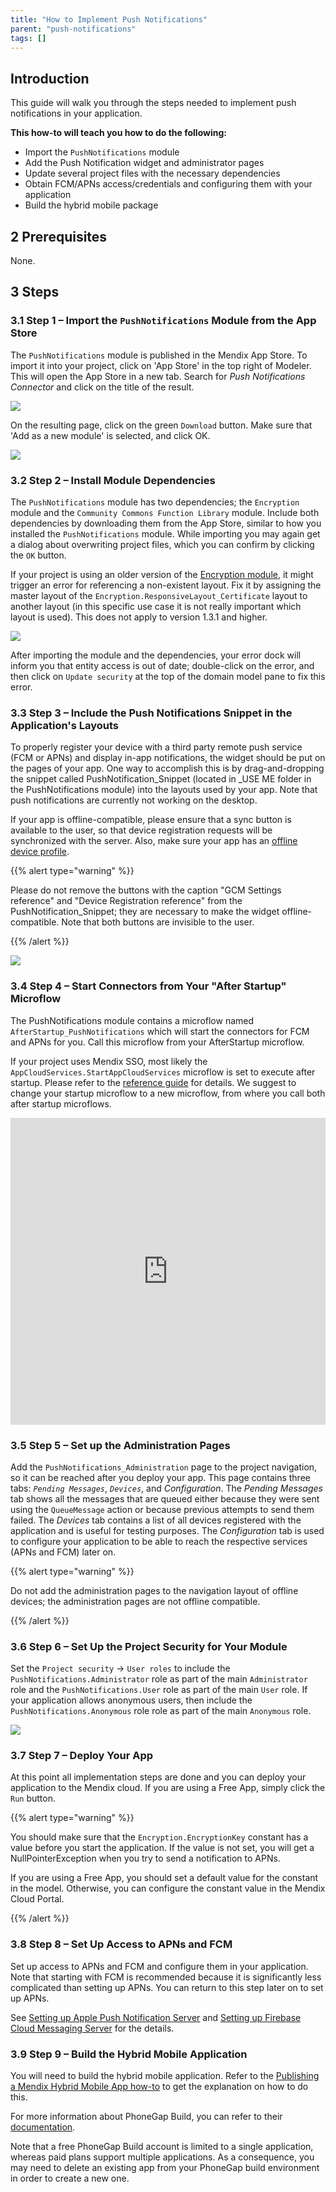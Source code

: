 ```yaml
---
title: "How to Implement Push Notifications"
parent: "push-notifications"
tags: []
---
```


## Introduction

This guide will walk you through the steps needed to implement push notifications in your application.

**This how-to will teach you how to do the following:**

* Import the `PushNotifications` module
* Add the Push Notification widget and administrator pages
* Update several project files with the necessary dependencies
* Obtain FCM/APNs access/credentials and configuring them with your application
* Build the hybrid mobile package

## 2 Prerequisites

None.

## 3 Steps

### 3.1 Step 1 – Import the `PushNotifications` Module from the App Store

The `PushNotifications` module is published in the Mendix App Store. To import it into your project, click on 'App Store' in the top right of Modeler. This will open the App Store in a new tab. Search for _Push Notifications Connector_ and click on the title of the result.

![](attachments/19955732/20218020.png)

On the resulting page, click on the green `Download` button. Make sure that 'Add as a new module' is selected, and click OK.

![](attachments/19955732/20217885.jpg)

### 3.2 Step 2 – Install Module Dependencies

The `PushNotifications` module has two dependencies; the `Encryption` module and the `Community Commons Function Library` module. Include both dependencies by downloading them from the App Store, similar to how you installed the `PushNotifications` module. While importing you may again get a dialog about overwriting project files, which you can confirm by clicking the `OK` button.

If your project is using an older version of the [Encryption module](https://appstore.home.mendix.com/link/app/1011/Mendix/Encryption), it might trigger an error for referencing a non-existent layout. Fix it by assigning the master layout of the `Encryption.ResponsiveLayout_Certificate` layout to another layout (in this specific use case it is not really important which layout is used). This does not apply to version 1.3.1 and higher.

![](attachments/19955732/20217886.jpg)

After importing the module and the dependencies, your error dock will inform you that entity access is out of date; double-click on the error, and then click on `Update security` at the top of the domain model pane to fix this error.

### 3.3 Step 3 – Include the Push Notifications Snippet in the Application's Layouts

To properly register your device with a third party remote push service (FCM or APNs) and display in-app notifications, the widget should be put on the pages of your app. One way to accomplish this is by
drag-and-dropping the snippet called PushNotification_Snippet (located in _USE ME folder in the PushNotifications module) into the layouts used by your app. Note that push notifications are currently not working on
the desktop.

If your app is offline-compatible, please ensure that a sync button is available to the user, so that device registration requests will be synchronized with the server. Also, make sure your app has an [offline device profile](/refguide6/offline-device-profile).

{{% alert type="warning" %}}

Please do not remove the buttons with the caption "GCM Settings reference" and "Device Registration reference" from the PushNotification_Snippet; they are necessary to make the widget offline-compatible. Note that both buttons are
invisible to the user.

{{% /alert %}}

![](attachments/19955732/20217888.jpg)

### 3.4 Step 4 – Start Connectors from Your "After Startup" Microflow

The PushNotifications module contains a microflow named `AfterStartup_PushNotifications` which will start the connectors for FCM and APNs for you. Call this microflow from your AfterStartup microflow.

If your project uses Mendix SSO, most likely the `AppCloudServices.StartAppCloudServices` microflow is set to execute after startup. Please refer to the [reference guide](/deployment/mendixcloud/integrate-your-app-with-mendix-sso) for details. We suggest to change your startup microflow to a new microflow, from where you call both after startup microflows.
<iframe width="100%" height="491px" frameborder="0" src="https://modelshare.mendix.com/models/02c590e5-f8bf-4f0e-90d6-3719390ee863/onstartupacsandpushnotifications?embed=true" allowfullscreen=""></iframe>

### 3.5 Step 5 – Set up the Administration Pages

Add the `PushNotifications_Administration` page to the project navigation, so it can be reached after you deploy your app. This page contains three tabs: _`Pending Messages`_, _`Devices`_, and _Configuration_. The _Pending Messages_ tab shows all the messages that are queued either because they were sent using the `QueueMessage` action or because previous attempts to send them failed. The _Devices_ tab contains a list of all devices registered with the application and is useful for testing purposes. The _Configuration_ tab is used to configure your application to be able to reach the respective services (APNs and FCM) later on.

{{% alert type="warning" %}}

Do not add the administration pages to the navigation layout of offline devices; the administration pages are not offline compatible.

{{% /alert %}}

### 3.6 Step 6 – Set Up the Project Security for Your Module

Set the `Project security` -> `User roles` to include the `PushNotifications.Administrator` role as part of the main `Administrator` role and the `PushNotifications.User` role as part of the main `User` role. If your application allows anonymous users, then include the `PushNotifications.Anonymous` role role as part of the main `Anonymous` role.

![](attachments/19955732/21168173.png)

### 3.7 Step 7 – Deploy Your App

At this point all implementation steps are done and you can deploy your application to the Mendix cloud. If you are using a Free App, simply click the `Run` button.

{{% alert type="warning" %}}

You should make sure that the `Encryption.EncryptionKey` constant has a value before you start the application. If the value is not set, you will get a NullPointerException when you try to send a notification to APNs.

If you are using a Free App, you should set a default value for the constant in the model. Otherwise, you can configure the constant value in the Mendix Cloud Portal.

{{% /alert %}}

### 3.8 Step 8 – Set Up Access to APNs and FCM

Set up access to APNs and FCM and configure them in your application. Note that starting with FCM is recommended because it is significantly less complicated than setting up APNs. You can return to this step later on to set up APNs.

See [Setting up Apple Push Notification Server](setting-up-apple-push-notification-server) and [Setting up Firebase Cloud Messaging Server](setting-up-google-firebase-cloud-messaging-server) for the details.

### 3.9 Step 9 – Build the Hybrid Mobile Application

You will need to build the hybrid mobile application. Refer to the [Publishing a Mendix Hybrid Mobile App how-to](publishing-a-mendix-hybrid-mobile-app-in-mobile-app-stores) to get the explanation on how to do this.

For more information about PhoneGap Build, you can refer to their [documentation](http://docs.phonegap.com/phonegap-build/).

Note that a free PhoneGap Build account is limited to a single application, whereas paid plans support multiple applications. As a consequence, you may need to delete an existing app from your PhoneGap build environment in order to create a new one.
